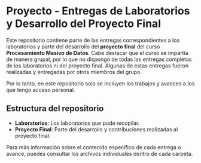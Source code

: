 # Proyecto - Entregas de Laboratorios y Desarrollo del Proyecto Final

Este repositorio contiene parte de las entregas correspondientes a los laboratorios y parte del desarrollo del **proyecto final** del curso **Procesamiento Masivo de Datos**. Cabe destacar que el curso se impartía de manera grupal, por lo que no dispongo de todas las entregas completas de los laboratorios ni del proyecto final. Algunas de estas entregas fueron realizadas y entregadas por otros miembros del grupo.

Por lo tanto, en este repositorio solo se incluyen los trabajos y avances a los que tengo acceso personal.

## Estructura del repositorio

- **Laboratorios**: Los laboratorios que pude recopilar.
- **Proyecto Final**: Parte del desarrollo y contribuciones realizadas al proyecto final.

Para más información sobre el contenido específico de cada entrega o avance, puedes consultar los archivos individuales dentro de cada carpeta.
